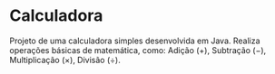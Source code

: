 # Calculadora
Projeto de uma calculadora simples desenvolvida em Java. Realiza operações básicas de matemática, como: Adição (+), Subtração (−), Multiplicação (×), Divisão (÷).
